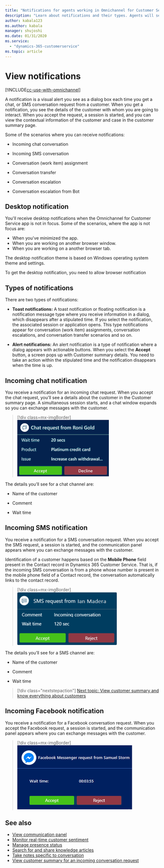 ```yaml
---
title: "Notifications for agents working in Omnichannel for Customer Service | MicrosoftDocs"
description: "Learn about notifications and their types. Agents will see notifications and screen pops in Omnichannel for Customer Service."
author: kabala123
ms.author: kabala
manager: shujoshi
ms.date: 01/31/2020
ms.service: 
  - "dynamics-365-customerservice"
ms.topic: article
---
```


# View notifications

[!INCLUDE[cc-use-with-omnichannel](../../../includes/cc-use-with-omnichannel.md)]

A notification is a visual alert you see as a dialog box each time you get a chat, or SMS conversation request from a customer. When you get a notification, you see the details of the customer with whom you are going to interact. When you accept the request, a session is started, and you can view the contextual information of the customer and case in the customer summary page.

Some of the scenarios where you can receive notifications:

- Incoming chat conversation

- Incoming SMS conversation

- Conversation (work item) assignment

- Conversation transfer

- Conversation escalation

- Conversation escalation from Bot

## Desktop notification

You'll receive desktop notifications when the Omnichannel for Customer Service app is not in focus. Some of the scenarios, where the app is not focus are: 

- When you've minimized the app.
- When you are working on another browser window.
- When you are working on a another browser tab.

The desktop notification theme is based on Windows operating system theme and settings.

To get the desktop notification, you need to allow browser notification


## Types of notifications

There are two types of notifications:

- **Toast notifications:** A toast notification or floating notification is a notification message type where you receive information in a dialog, which disappears after a stipulated time. If you select the notification, the associated session or application opens. This type notifications appear for conversation (work item) assignments, conversation escalations, and conversation transfer scenarios and so on. 

- **Alert notifications:** An alert notification is a type of notification where a dialog appears with actionable buttons. When you select the **Accept** button, a screen pops up with Customer summary details. You need to take an action within the stipulated time and the notification disappears when the time is up.

## Incoming chat notification

You receive a notification for an incoming chat request. When you accept the chat request, you’ll see a details about the customer in the Customer summary page. A simultaneous session starts, and a chat window expands so you can exchange messages with the customer.

 > [!div class=mx-imgBorder]
 > ![Incoming chat notification](../../media/oceh/chat-notification-request.png "Incoming chat notification")  

The details you’ll see for a chat channel are:

 - Name of the customer

 - Comment

 - Wait time

## Incoming SMS notification

You receive a notification for a SMS conversation request. When you accept the SMS request, a session is started, and the communication panel appears where you can exchange messages with the customer.

Identification of a customer happens based on the **Mobile Phone** field present in the Contact record in Dynamics 365 Customer Service. That is, if the incoming SMS conversation is from a phone whose number is present in the mobile phone field of a Contact record, the conversation automatically links to the contact record.

 > [!div class=mx-imgBorder]
 > ![Incoming SMS notification](../../media/oceh/sms-notification-request.png "Incoming SMS notification") 

The details you’ll see for a SMS channel are:

 - Name of the customer

 - Comment

 - Wait time

> [!div class="nextstepaction"]
> [Next topic: View customer summary and know everything about customers](oc-customer-summary.md)

## Incoming Facebook notification

You receive a notification for a Facebook conversation request. When you accept the Facebook request, a session is started, and the communication panel appears where you can exchange messages with the customer.

> [!div class=mx-imgBorder]
> ![Facebook chat agent notification](../../media/fb-agent-notif.png "Facebook chat agent notification")

## See also

- [View communication panel](oc-conversation-control.md)
- [Monitor real-time customer sentiment](oc-monitor-real-time-customer-sentiment-sessions.md)
- [Manage presence status](oc-manage-presence-status.md)
- [Search for and share knowledge articles](oc-search-knowledge-articles.md)
- [Take notes specific to conversation](oc-take-notes.md)
- [View customer summary for an incoming conversation request](oc-view-customer-summary-incoming-conversation-request.md)
